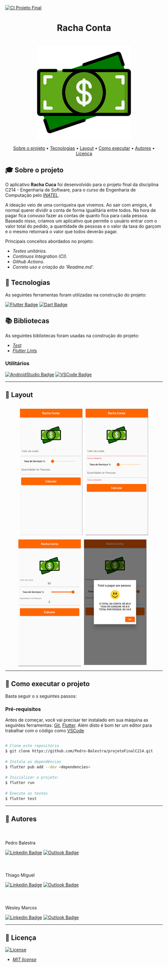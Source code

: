 [![CI Projeto Final](https://github.com/Pedro-Balestra/projetoFinalC214/actions/workflows/dart.yml/badge.svg)](https://github.com/Pedro-Balestra/projetoFinalC214/actions/workflows/dart.yml)

<h1 align="center">Racha Conta</h1>
<h1 align="center">
    <img align="center" src="assets\icon_money.png" width="300px;" alt="logo"/>
</h1>
<!-- <h3 align="center">✅ Concluído ✅</h3> -->


<p align="center">
 <a href="#-sobre-o-projeto">Sobre o projeto</a> •
 <a href="#-tecnologias">Tecnologias</a> • 
 <a href="#-layout">Layout</a> • 
 <a href="#-como-executar-o-projeto">Como executar</a> • 
 <a href="#-autores">Autores</a> • 
 <a href="#user-content--licença">Licença</a>
</p>

## 🎓 Sobre o projeto

O aplicativo **Racha Cuca** foi desenvolvido para o projeto final da disciplina C214 - Engenharia de Software, para o curso de Engenharia de Computação pelo *[INATEL](https://inatel.br/home/)*.

A ideação veio de uma corriqueira que vivemos. Ao sair com amigos, é normal querer dividir a conta de forma igualitária entre todos. Na hora de pagar fica convuso fazer as contas de quanto fica para cada pessoa. Baseado nisso, criamos um aplicativo que permite o usuário entrar com  o valor total do pedido, a quantidade de pessoas e o valor da taxa do garçom e o mesmo retornará o valor que todos deverão pagar.

Principais conceitos abordados no projeto:

- *Testes unitários.*
- *Continuos Integration (CI).*
- *Github Actions.*
- *Correto uso e criação do 'Readme.md'.*


## 📜 Tecnologias 

As seguintes ferramentas foram utilizadas na construção do projeto:

  [![Flutter Badge](https://img.shields.io/badge/Flutter-02569B?style=for-the-badge&logo=flutter&logoColor=white)](https://pub.dev/)
  [![Dart Badge](https://img.shields.io/badge/Dart-0175C2?style=for-the-badge&logo=dart&logoColor=white)](https://dart.dev/)


## 📚 Bibliotecas

As seguintes bibliotecas foram usadas na construção do projeto:

- *[Test](https://pub.dev/packages/flutter_lints)*
- *[Flutter Lints](https://pub.dev/packages/test)*

  
### Utilitários

<!-- - Editor:  *[Android Studio](https://developer.android.com/studio)* -->
<!-- - Editor:  *[Visual Studio Code](https://code.visualstudio.com/)* -->


[![AndroidStudio Badge](https://img.shields.io/badge/Android_Studio-3DDC84?style=for-the-badge&logo=android-studio&logoColor=white)](https://developer.android.com/studio)
[![VSCode Badge](https://img.shields.io/badge/Visual_Studio_Code-0078D4?style=for-the-badge&logo=visual%20studio%20code&logoColor=white)](https://code.visualstudio.com/)

---

## 🎨 Layout

<p align="center" style="display: flex; flex-direction: column; align-items: flex-start; justify-content: center;">
    <p align="center" style="display: flex; align-items: flex-start; justify-content: center;">
    <img alt="first page" style="margin-right: 10px"
    src="assets\tela1.png" width="200px">
    <img alt="second page" 
    src="assets\tela4.png" width="200px">
    </p>
    <p align="center" style="display: flex; align-items: flex-start; justify-content: center;">
    <img alt="third page" style="margin-right: 10px" src="assets\tela2.png" width="200px">
    <img alt="last page" style="margin-right: 10px"
    src="assets\tela3.png" width="200px">
</p>

---

## 🚀 Como executar o projeto

Basta seguir o s seguintes passos:

### Pré-requisitos

Antes de começar, você vai precisar ter instalado em sua máquina as seguintes ferramentas:
[Git](https://git-scm.com), [Flutter](https://docs.flutter.dev/get-started/install). Além disto é bom ter um editor para trabalhar com o código como [VSCode](https://code.visualstudio.com/)

```bash

# Clone este repositório
$ git clone https://github.com/Pedro-Balestra/projetoFinalC214.git

# Instale as dependências
$ flutter pub add --dev <dependencies>

# Inicializar o projeto:
$ flutter run

# Execute os testes
$ flutter test

```

---

## 👥 Autores

<h4 align="left">
    <img style="border-radius: 50%; margin-right: 30px" src="https://avatars.githubusercontent.com/pedro-balestra" width="180px;" alt=""/>
</h4>

Pedro Balestra

[![Linkedin Badge](https://img.shields.io/badge/LinkedIn-0077B5?style=for-the-badge&logo=linkedin&logoColor=white)]([https://www.linkedin.com/in/pedro-balestra/)
[![Outlook Badge](https://img.shields.io/badge/Outlook-0078D4?style=for-the-badge&logo=microsoft-outlook&logoColor=white)](mailto:gabriel.barboza@gec.inatel.br)

<h4 align="left">
    <img style="border-radius: 50%; margin-right: 30px" src="https://avatars.githubusercontent.com/ThiagoMiguel7" width="180px;" alt=""/>
</h4>


Thiago Miguel

[![Linkedin Badge](https://img.shields.io/badge/LinkedIn-0077B5?style=for-the-badge&logo=linkedin&logoColor=white)](https://www.linkedin.com/in/thiago-miguel-b706b91a6/)
[![Outlook Badge](https://img.shields.io/badge/Outlook-0078D4?style=for-the-badge&logo=microsoft-outlook&logoColor=white)](mailto:thiago.miguel@gec.inatel.br)


<h4 align="left">
    <img style="border-radius: 50%; margin-right: 30px" src="https://avatars.githubusercontent.com/wesley-marcos" width="180px;" alt=""/>
</h4>

Wesley Marcos


[![Linkedin Badge](https://img.shields.io/badge/LinkedIn-0077B5?style=for-the-badge&logo=linkedin&logoColor=white)](https://www.linkedin.com/in/wesley-marcos-borges/)
[![Outlook Badge](https://img.shields.io/badge/Outlook-0078D4?style=for-the-badge&logo=microsoft-outlook&logoColor=white)](mailto:wesley.marcos@gec.inatel.br)

---
## 📝 Licença
[![License](https://img.shields.io/github/license/wesley-marcos/C214_teste_mock)](http://badges.mit-license.org)

- *[MIT license](https://choosealicense.com/licenses/mit/)*
